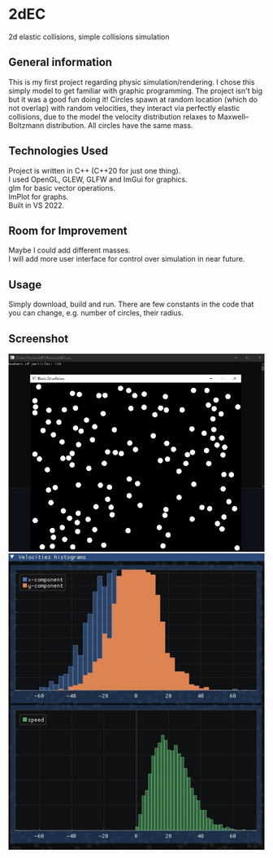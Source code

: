 # 2dEC
2d elastic collisions, simple collisions simulation
## General information
This is my first project regarding physic simulation/rendering. I chose this simply model to get familiar with graphic programming. The project isn't big but it was a good fun doing it!
Circles spawn at random location (which do not overlap) with random velocities, they interact via perfectly elastic collisions, due to the model the velocity distribution relaxes to Maxwell–Boltzmann distribution. All circles have the same mass.
## Technologies Used
Project is written in C++ (C++20 for just one thing).\
I used OpenGL, GLEW, GLFW and ImGui for graphics.\
glm for basic vector operations.\
ImPlot for graphs.\
Built in VS 2022.
## Room for Improvement
Maybe I could add different masses.\
I will add more user interface for control over simulation in near future.
## Usage
Simply download, build and run. There are few constants in the code that you can change, e.g. number of circles, their radius.
## Screenshot
![Example screenshot](./screenshot.jpg)
![Histograms screenshot](./histograms.jpg)